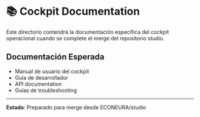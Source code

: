 # 📚 Cockpit Documentation

Este directorio contendrá la documentación específica del cockpit operacional cuando se complete el merge del repositorio studio.

## Documentación Esperada

- Manual de usuario del cockpit
- Guía de desarrollador
- API documentation
- Guías de troubleshooting

---

**Estado**: Preparado para merge desde ECONEURA/studio